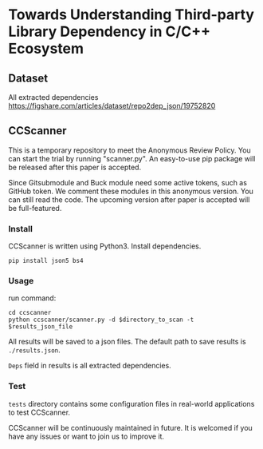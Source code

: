 # Towards Understanding Third-party Library Dependency in C/C++ Ecosystem

## Dataset
All extracted dependencies
https://figshare.com/articles/dataset/repo2dep_json/19752820

##  CCScanner
This is a temporary repository to meet the Anonymous Review Policy. You can start the trial by running "scanner.py". An easy-to-use pip package will be released after this paper is accepted.

Since Gitsubmodule and Buck module need some active tokens, such as GitHub token. We comment these modules in this anonymous version. You can still read the code. The upcoming version after paper is accepted will be full-featured.

### Install
CCScanner is written using Python3.
Install dependencies.
```
pip install json5 bs4
```


### Usage
run command:
```
cd ccscanner
python ccscanner/scanner.py -d $directory_to_scan -t $results_json_file
```
All results will be saved to a json files. The default path to save results is ```./results.json```.

```Deps``` field in results is all extracted dependencies.

### Test
```tests``` directory contains some configuration files in real-world applications to test CCScanner.

CCScanner will be continuously maintained in future. It is welcomed if you have any issues or want to join us to improve it.
